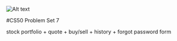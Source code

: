 ![Alt text](http://finance.cs50.net/img/logo.gif)

#CS50 Problem Set 7 

stock portfolio + quote + buy/sell + history + forgot password form